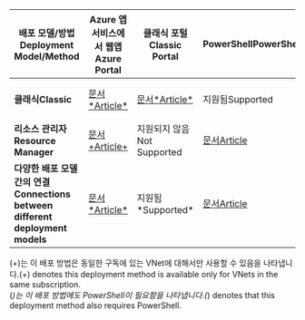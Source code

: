 | <span data-ttu-id="3d0e3-101">**배포 모델/방법**</span><span class="sxs-lookup"><span data-stu-id="3d0e3-101">**Deployment Model/Method**</span></span> | <span data-ttu-id="3d0e3-102">**Azure 앱 서비스에서 웹앱**</span><span class="sxs-lookup"><span data-stu-id="3d0e3-102">**Azure Portal**</span></span> | <span data-ttu-id="3d0e3-103">**클래식 포털**</span><span class="sxs-lookup"><span data-stu-id="3d0e3-103">**Classic Portal**</span></span> | <span data-ttu-id="3d0e3-104">**PowerShell**</span><span class="sxs-lookup"><span data-stu-id="3d0e3-104">**PowerShell**</span></span> | <span data-ttu-id="3d0e3-105">**CLI**</span><span class="sxs-lookup"><span data-stu-id="3d0e3-105">**CLI**</span></span> |
| --- | --- | --- | --- | --- |
| <span data-ttu-id="3d0e3-106">**클래식**</span><span class="sxs-lookup"><span data-stu-id="3d0e3-106">**Classic**</span></span> |[<span data-ttu-id="3d0e3-107">문서*</span><span class="sxs-lookup"><span data-stu-id="3d0e3-107">Article*</span></span>](../articles/vpn-gateway/vpn-gateway-howto-vnet-vnet-portal-classic.md)|[<span data-ttu-id="3d0e3-108">문서*</span><span class="sxs-lookup"><span data-stu-id="3d0e3-108">Article*</span></span>](../articles/vpn-gateway/virtual-networks-configure-vnet-to-vnet-connection.md) |<span data-ttu-id="3d0e3-109">지원됨</span><span class="sxs-lookup"><span data-stu-id="3d0e3-109">Supported</span></span> | <span data-ttu-id="3d0e3-110">지원되지 않음</span><span class="sxs-lookup"><span data-stu-id="3d0e3-110">Not Supported</span></span>|
| <span data-ttu-id="3d0e3-111">**리소스 관리자**</span><span class="sxs-lookup"><span data-stu-id="3d0e3-111">**Resource Manager**</span></span> |[<span data-ttu-id="3d0e3-112">문서+</span><span class="sxs-lookup"><span data-stu-id="3d0e3-112">Article+</span></span>](../articles/vpn-gateway/vpn-gateway-howto-vnet-vnet-resource-manager-portal.md) |<span data-ttu-id="3d0e3-113">지원되지 않음</span><span class="sxs-lookup"><span data-stu-id="3d0e3-113">Not Supported</span></span> |[<span data-ttu-id="3d0e3-114">문서</span><span class="sxs-lookup"><span data-stu-id="3d0e3-114">Article</span></span>](../articles/vpn-gateway/vpn-gateway-vnet-vnet-rm-ps.md) |[<span data-ttu-id="3d0e3-115">문서</span><span class="sxs-lookup"><span data-stu-id="3d0e3-115">Article</span></span>](../articles/vpn-gateway/vpn-gateway-howto-vnet-vnet-cli.md)
| <span data-ttu-id="3d0e3-116">**다양한 배포 모델 간의 연결**</span><span class="sxs-lookup"><span data-stu-id="3d0e3-116">**Connections between different deployment models**</span></span> |[<span data-ttu-id="3d0e3-117">문서*</span><span class="sxs-lookup"><span data-stu-id="3d0e3-117">Article*</span></span>](../articles/vpn-gateway/vpn-gateway-connect-different-deployment-models-portal.md) |<span data-ttu-id="3d0e3-118">지원됨*</span><span class="sxs-lookup"><span data-stu-id="3d0e3-118">Supported*</span></span> |[<span data-ttu-id="3d0e3-119">문서</span><span class="sxs-lookup"><span data-stu-id="3d0e3-119">Article</span></span>](../articles/vpn-gateway/vpn-gateway-connect-different-deployment-models-powershell.md) | <span data-ttu-id="3d0e3-120">지원되지 않음</span><span class="sxs-lookup"><span data-stu-id="3d0e3-120">Not Supported</span></span> |

<span data-ttu-id="3d0e3-121">(+)는 이 배포 방법은 동일한 구독에 있는 VNet에 대해서만 사용할 수 있음을 나타냅니다.</span><span class="sxs-lookup"><span data-stu-id="3d0e3-121">(+) denotes this deployment method is available only for VNets in the same subscription.</span></span><br>
<span data-ttu-id="3d0e3-122">(*)는 이 배포 방법에도 PowerShell이 필요함을 나타냅니다.</span><span class="sxs-lookup"><span data-stu-id="3d0e3-122">(*) denotes that this deployment method also requires PowerShell.</span></span>